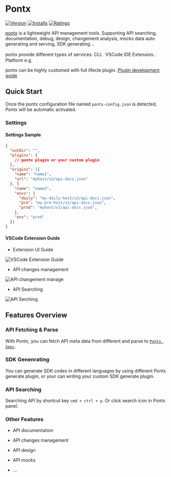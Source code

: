 # Pontx

[![Version](https://img.shields.io/visual-studio-marketplace/v/jasonhzq.vscode-pontx)](https://marketplace.visualstudio.com/items?itemName=jasonHzq.vscode-pontx)
[![Installs](https://img.shields.io/visual-studio-marketplace/i/jasonhzq.vscode-pontx)](https://marketplace.visualstudio.com/items?itemName=jasonHzq.vscode-pontx)
[![Ratings](https://img.shields.io/visual-studio-marketplace/r/jasonhzq.vscode-pontx)](https://marketplace.visualstudio.com/items?itemName=jasonHzq.vscode-pontx)

[pontx](https://github.com/pontjs/pontx) is a lightweight API management tools. Supporting API searching, documentation, debug, design, changement analysis, mocks data auto generating and serving, SDK generating...

pontx provide different types of services: CLI、VSCode IDE Extension、Platform e.g.

pontx can be highly customed with full lifecle plugin. [Plugin development guide](https://github.com/pontjs/pontx/blob/main/PluginContribution.md)

## Quick Start
  Once the pontx configuration file named `pontx-config.json` is detected, Pontx will be automatic activated.

### Settings

#### Settings Sample

  ```json
  {
    "outDir": "",
    "plugins": {
      // pontx plugin or your custom plugin
    },
    "origins": [{
      "name": "name1",
      "url": "myhost/v2/api-docs.json"
    }, {
      "name": "name2",
      "envs": {
        "daily": "my-daily-host/v2/api-docs.json",
        "pre": "my-pre-host/v2/api-docs.json",
        "prod": "myhost/v2/api-docs.json",
      },
      "env": "prod"
    }]
  }
  ```

#### VSCode Extension Guide

 * Extension UI Guide

![VSCode Extension Guide](https://img.alicdn.com/imgextra/i3/O1CN01AWodzd1KMkHYgvhiW_!!6000000001150-2-tps-1854-1396.png)

 * API changes management

![API changement manage](https://img.alicdn.com/imgextra/i4/O1CN01CJgI7L1Q2wr6VsN3r_!!6000000001919-2-tps-882-366.png)

 * API Searching

![API Serching](https://img.alicdn.com/imgextra/i3/O1CN01gcgW4z1iVUcgbdpNK_!!6000000004418-2-tps-1750-532.png)

## Features Overview

### API Fetching & Parse

With Pontx, you can fetch API meta data from different and parse to [`Pontx Spec`](https://github.com/pontjs/pontx/blob/main/packages/pontx-spec/docs/classes/PontSpec.md#properties-1).

### SDK Genenrating

You can generate SDK codes in different languages by using different Pontx generate plugin, or your can writing your custom SDK generate plugin.

### API Searching

Searching API by shortcut key `cmd + ctrl + p`. Or click search icon in Pontx panel.

### Other Features

* API documentation

* API changes management

* API design

* API mocks

* ...
